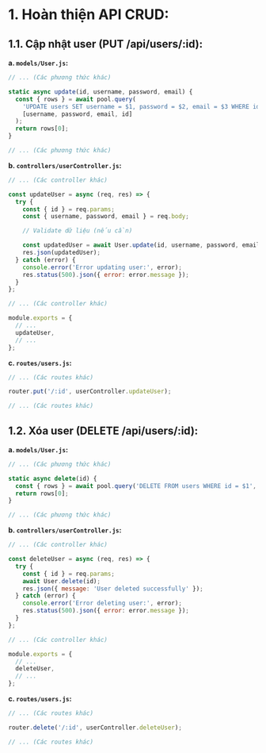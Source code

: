 # 1. Hoàn thiện API CRUD:

## 1.1. Cập nhật user (PUT /api/users/:id):

**a. `models/User.js`:**

```javascript
// ... (Các phương thức khác)

static async update(id, username, password, email) {
  const { rows } = await pool.query(
    'UPDATE users SET username = $1, password = $2, email = $3 WHERE id = $4 RETURNING *',
    [username, password, email, id]
  );
  return rows[0];
}

// ... (Các phương thức khác)
```

**b. `controllers/userController.js`:**

```javascript
// ... (Các controller khác)

const updateUser = async (req, res) => {
  try {
    const { id } = req.params;
    const { username, password, email } = req.body;

    // Validate dữ liệu (nếu cần)

    const updatedUser = await User.update(id, username, password, email);
    res.json(updatedUser);
  } catch (error) {
    console.error('Error updating user:', error);
    res.status(500).json({ error: error.message });
  }
};

// ... (Các controller khác)

module.exports = {
  // ...
  updateUser,
  // ...
};
```

**c. `routes/users.js`:**

```javascript
// ... (Các routes khác)

router.put('/:id', userController.updateUser);

// ... (Các routes khác)
```

## 1.2. Xóa user (DELETE /api/users/:id):

**a. `models/User.js`:**

```javascript
// ... (Các phương thức khác)

static async delete(id) {
  const { rows } = await pool.query('DELETE FROM users WHERE id = $1', [id]);
  return rows[0];
}

// ... (Các phương thức khác)
```

**b. `controllers/userController.js`:**

```javascript
// ... (Các controller khác)

const deleteUser = async (req, res) => {
  try {
    const { id } = req.params;
    await User.delete(id);
    res.json({ message: 'User deleted successfully' });
  } catch (error) {
    console.error('Error deleting user:', error);
    res.status(500).json({ error: error.message });
  }
};

// ... (Các controller khác)

module.exports = {
  // ...
  deleteUser,
  // ...
};
```

**c. `routes/users.js`:**

```javascript
// ... (Các routes khác)

router.delete('/:id', userController.deleteUser);

// ... (Các routes khác)
```